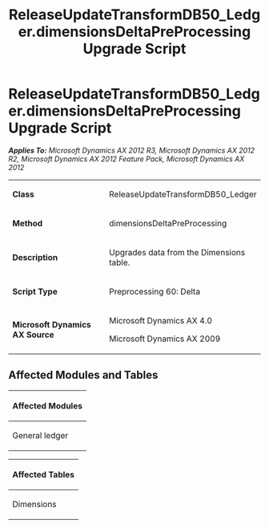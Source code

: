 ﻿---
title: ReleaseUpdateTransformDB50_Ledger.dimensionsDeltaPreProcessing Upgrade Script
TOCTitle: ReleaseUpdateTransformDB50_Ledger.dimensionsDeltaPreProcessing Upgrade Script
ms:assetid: 9b2d754e-4911-32da-4e19-da59008b8c84
ms:mtpsurl: https://msdn.microsoft.com/en-us/library/JJ686313(v=AX.60)
ms:contentKeyID: 49710016
ms.date: 05/18/2015
mtps_version: v=AX.60
---

# ReleaseUpdateTransformDB50\_Ledger.dimensionsDeltaPreProcessing Upgrade Script 


_**Applies To:** Microsoft Dynamics AX 2012 R3, Microsoft Dynamics AX 2012 R2, Microsoft Dynamics AX 2012 Feature Pack, Microsoft Dynamics AX 2012_

<table>
<colgroup>
<col style="width: 50%" />
<col style="width: 50%" />
</colgroup>
<tbody>
<tr class="odd">
<td><p><strong>Class</strong></p></td>
<td><p>ReleaseUpdateTransformDB50_Ledger</p></td>
</tr>
<tr class="even">
<td><p><strong>Method</strong></p></td>
<td><p>dimensionsDeltaPreProcessing</p></td>
</tr>
<tr class="odd">
<td><p><strong>Description</strong></p></td>
<td><p>Upgrades data from the Dimensions table.</p></td>
</tr>
<tr class="even">
<td><p><strong>Script Type</strong></p></td>
<td><p>Preprocessing 60: Delta</p></td>
</tr>
<tr class="odd">
<td><p><strong>Microsoft Dynamics AX Source</strong></p></td>
<td><p>Microsoft Dynamics AX 4.0</p>
<p>Microsoft Dynamics AX 2009</p></td>
</tr>
</tbody>
</table>


## Affected Modules and Tables

<table>
<colgroup>
<col style="width: 100%" />
</colgroup>
<thead>
<tr class="header">
<th><p>Affected Modules</p></th>
</tr>
</thead>
<tbody>
<tr class="odd">
<td><p>General ledger</p></td>
</tr>
</tbody>
</table>


<table>
<colgroup>
<col style="width: 100%" />
</colgroup>
<thead>
<tr class="header">
<th><p>Affected Tables</p></th>
</tr>
</thead>
<tbody>
<tr class="odd">
<td><p>Dimensions</p></td>
</tr>
</tbody>
</table>

  


